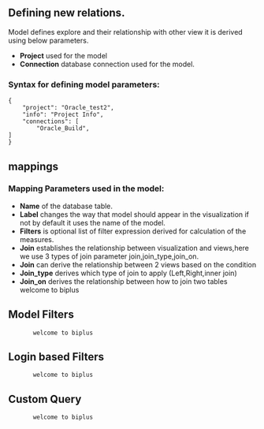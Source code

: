 ## Defining new relations. 

Model defines explore and their relationship with other view it is derived using below parameters.

- **Project** used for the model
- **Connection** database connection used for the model.

### Syntax for defining model parameters:
```
{
	"project": "Oracle_test2",
	"info": "Project Info",
	"connections": [
		"Oracle_Build",
]
}
``` 
## mappings

### Mapping Parameters used in the model:
- **Name** of the database table.
- **Label** changes the way that model should appear in the visualization if not by default it uses the name of the model.
- **Filters** is optional list of filter expression derived for calculation of the measures.
- **Join** establishes the relationship between visualization and views,here we use 3 types of join parameter join,join_type,join_on.
- **Join** can derive the relationship between 2 views based on the condition
- **Join_type** derives which type of join to apply (Left,Right,inner join)
- **Join_on** derives the relationship between how to join two tables
           welcome to biplus
## Model Filters

           welcome to biplus

## Login based Filters

           welcome to biplus

## Custom Query
    
           welcome to biplus
<!--stackedit_data:
eyJoaXN0b3J5IjpbLTk5Njk3MzM1N119
-->